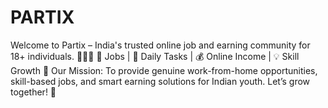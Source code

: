 # PARTIX
Welcome to Partix – India's trusted online job and earning community for 18+ individuals. 🧑‍💻💸  💼 Jobs | 📲 Daily Tasks | 💰 Online Income | 💡 Skill Growth  🎯 Our Mission: To provide genuine work-from-home opportunities, skill-based jobs, and smart earning solutions for Indian youth. Let’s grow together! 🚀
